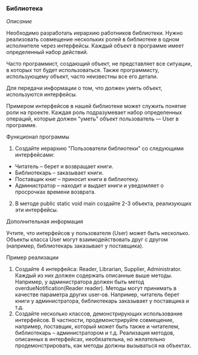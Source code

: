 ### Библиотека

*Описание*

Необходимо разработать иерархию работников библиотеки. Нужно реализовать совмещение нескольких ролей в библиотеке в
одном исполнителе через интерфейсы. Каждый объект в программе имеет определенный набор действий.

Часто программист, создающий объект, не представляет все ситуации, в которых тот будет использоваться. Также
программисту, использующему объект, часто неизвестны все его детали.

Для передачи информации о том, что должен уметь объект, используются интерфейсы.

Примером интерфейсов в нашей библиотеке может служить понятие роли на проекте. Каждая роль подразумевает набор
определенных операций, которые должен "уметь" объект пользователь — User в программе.

Функционал программы

1. Создайте иерархию "Пользователи библиотеки" со следующими интерфейсами:

- Читатель – берет и возвращает книги.
- Библиотекарь – заказывает книги.
- Поставщик книг – приносит книги в библиотеку.
- Администратор – находит и выдает книги и уведомляет о просрочках времени возврата.

2. В методе public static void main создайте 2-3 объекта, реализующих эти интерфейсы.

Дополнительная информация

Учтите, что интерфейсов у пользователя (User) может быть несколько. Объекты класса User могут взаимодействовать друг с
другом (например, библиотекарь заказывает у поставщика).

Пример реализации

1. Создайте 4 интерфейса: Reader, Librarian, Supplier, Administrator. Каждый из них должен содержать описанные выше
   методы. Например, у администратора должен быть метод overdueNotification(Reader reader). Методы могут принимать в
   качестве параметра других user-ов. Например, читатель берет книги у администратора, библиотекарь заказывает у
   поставщика и т.д.
2. Создайте несколько классов, демонстрирующих использование интерфейсов. В частности, продемонстрируйте совмещение,
   например, поставщик, который может быть также и читателем, библиотекарь – администратором и т.д. Реализация методов,
   описанных в интерфейсах, необязательна, но желательно продемонстрировать, как методы должны вызываться на объектах.
